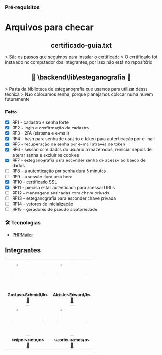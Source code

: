 ### Pré-requisitos

# Arquivos para checar

##
<h2 align="center">certificado-guia.txt</h2>
> São os passos que seguimos para instalar o certificado
> O certificado foi instalado no computador dos integrantes, por isso não está no reposítório

##
<h2 align="center">🚧 \backend\lib\esteganografia 🚧</h2>
> Pasta da biblioteca de esteganografia que usamos para utilizar dessa técnica
> Não colocamos senha, porque planejamos colocar numa nuvem futuramente

### Feito
- [x] RF1 - cadastro e senha forte
- [x] RF2 - login e confirmação de cadastro
- [x] RF3 - 2FA (sistema e e-mail)
- [x] RF4 - hash para senha de usuário e token para autenticação por e-mail
- [x] RF5 - recuperação de senha por e-mail através de token
- [x] RF6 - sessão com dados do usuário armazenados, reiniciar depois de alterar senha e excluir os cookies
- [x] RF7 - esteganografia para esconder senha de acesso ao banco de dados
- [ ] RF8 - a autenticação por senha dura 5 minutos
- [ ] RF9 - a sessão dura uma hora
- [x] RF10 - certificado SSL
- [x] RF11 - precisa estar autenticado para acessar URLs
- [ ] RF12 - mensagens assinadas com chave privada 
- [ ] RF13 - esteganografia para esconder chave privada
- [ ] RF14 - vetores de inicialização
- [ ] RF15 - geradores de pseudo aleatoriedade

### 🛠 Tecnologias

- [PHPMailer](https://github.com/PHPMailer/PHPMailer)

## Integrantes

<table allign="center">
<tr>
<td align="center"><a href="https://github.com/GustaSchmidt"><img style="border-radius: 50%;" src="https://avatars.githubusercontent.com/u/53221408?v=4" width="100px;" alt=""/><br /><sub><b>Gustavo Schmidt/b></sub></a><br /><a href="https://github.com/GustaSchmidt" title="Rocketseat">🚀</a></td>
<td align="center"><a href="https://github.com/CriminalShrimp"><img style="border-radius: 50%;" src="https://avatars.githubusercontent.com/u/72232789?v=4" width="100px;" alt=""/><br /><sub><b>Aleister Edward/b></sub></a><br /><a href="https://github.com/CriminalShrimp" title="Rocketseat">🚀</a></td>
</tr>
<tr>
<td align="center"><a href="https://github.com/Spl3F"><img style="border-radius: 50%;" src="https://avatars.githubusercontent.com/u/66442461?v=4" width="100px;" alt=""/><br /><sub><b>Felipe Noleto/b></sub></a><br /><a href="https://github.com/Spl3F" title="Rocketseat">🚀</a></td>
<td align="center"><a href="https://github.com/Maideh"><img style="border-radius: 50%;" src="https://avatars.githubusercontent.com/u/51738019?v=4" width="100px;" alt=""/><br /><sub><b>Gabriel Ramos/b></sub></a><br /><a href="https://github.com/Maideh" title="Rocketseat">🚀</a></td>
</tr>
</table>